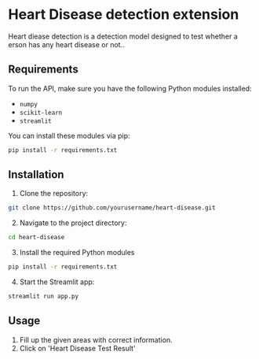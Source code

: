 # Heart Disease detection extension

Heart diease detection is a detection model designed to test whether a erson has any heart disease or not..

## Requirements

To run the API, make sure you have the following Python modules installed:

- `numpy`
- `scikit-learn`
- `streamlit`

You can install these modules via pip:

```bash
pip install -r requirements.txt
```

## Installation

1. Clone the repository:

```bash
git clone https://github.com/yourusername/heart-disease.git
```

2. Navigate to the project directory:

```bash
cd heart-disease
```

3. Install the required Python modules

```bash
pip install -r requirements.txt
```

4. Start the Streamlit app:

```bash
streamlit run app.py
```

## Usage

1. Fill up the given areas with correct information.
2. Click on 'Heart Disease Test Result'